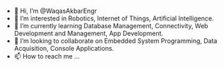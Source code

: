 - 👋 Hi, I’m @WaqasAkbarEngr
- 👀 I’m interested in Robotics, Internet of Things, Artificial Intelligence.
- 🌱 I’m currently learning Database Management, Connectivity, Web Development and Management, App Development.
- 💞️ I’m looking to collaborate on Embedded System Programming, Data Acquisition, Console Applications.
- 📫 How to reach me ...

<!---
WaqasAkbarEngr/WaqasAkbarEngr is a ✨ special ✨ repository because its `README.md` (this file) appears on your GitHub profile.
You can click the Preview link to take a look at your changes.
--->
